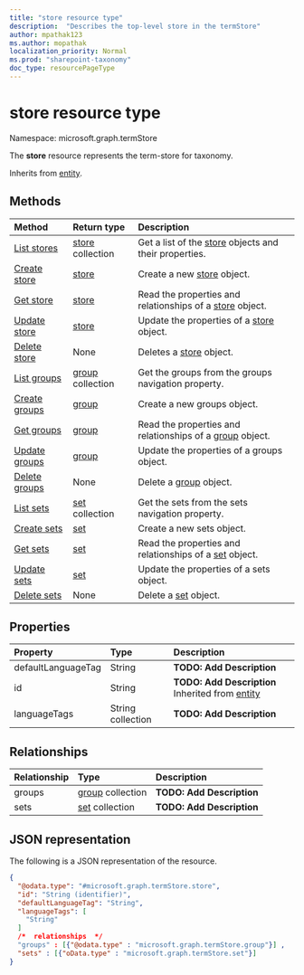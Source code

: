 ```yaml
---
title: "store resource type"
description:  "Describes the top-level store in the termStore"
author: mpathak123
ms.author: mopathak
localization_priority: Normal
ms.prod: "sharepoint-taxonomy"
doc_type: resourcePageType
---
```


# store resource type

Namespace: microsoft.graph.termStore

The **store** resource represents the term-store for taxonomy.


Inherits from [entity](../resources/entity.md).

## Methods
|Method|Return type|Description|
|:---|:---|:---|
|[List stores](../api/store-list.md)|[store](../resources/termstore-store.md) collection|Get a list of the [store](../resources/store.md) objects and their properties.|
|[Create store](../api/termstore-store-post-termstores.md)|[store](../resources/termstore-store.md)|Create a new [store](../resources/termstore-store.md) object.|
|[Get store](../api/termstore-store-get.md)|[store](../resources/termstore-store.md)|Read the properties and relationships of a [store](../resources/termstore-store.md) object.|
|[Update store](../api/termstore-store-update.md)|[store](../resources/termstore-store.md)|Update the properties of a [store](../resources/termstore-store.md) object.|
|[Delete store](../api/termstore-store-delete.md)|None|Deletes a [store](../resources/termstore-store.md) object.|
|[List groups](../api/termstore-store-list-groups.md)|[group](../resources/termstore-group.md) collection|Get the groups from the groups navigation property.|
|[Create groups](../api/termstore-store-post-groups.md)|[group](../resources/termstore-group.md)|Create a new groups object.|
|[Get groups](../api/termstore-store-get-group.md)|[group](../resources/termstore-group.md)|Read the properties and relationships of a [group](../resources/group.md) object.|
|[Update groups](../api/termstore-store-update-groups.md)|[group](../resources/termstore-group.md)|Update the properties of a groups object.|
|[Delete groups](../api/termstore-store-delete-groups.md)|None|Delete a [group](../resources/termstore-group.md) object.|
|[List sets](../api/termstore-store-list-sets.md)|[set](../resources/termstore-set.md) collection|Get the sets from the sets navigation property.|
|[Create sets](../api/termstore-store-post-sets.md)|[set](../resources/termstore-set.md)|Create a new sets object.|
|[Get sets](../api/termstore-store-get-set.md)|[set](../resources/termstore-set.md)|Read the properties and relationships of a [set](../resources/set.md) object.|
|[Update sets](../api/termstore-store-update-sets.md)|[set](../resources/termstore-set.md)|Update the properties of a sets object.|
|[Delete sets](../api/termstore-store-delete-sets.md)|None|Delete a [set](../resources/termstore-set.md) object.|

## Properties
|Property|Type|Description|
|:---|:---|:---|
|defaultLanguageTag|String|**TODO: Add Description**|
|id|String|**TODO: Add Description** Inherited from [entity](../resources/termstore-entity.md)|
|languageTags|String collection|**TODO: Add Description**|

## Relationships
|Relationship|Type|Description|
|:---|:---|:---|
|groups|[group](../resources/termstore-group.md) collection|**TODO: Add Description**|
|sets|[set](../resources/termstore-set.md) collection|**TODO: Add Description**|

## JSON representation
The following is a JSON representation of the resource.
<!-- {
  "blockType": "resource",
  "keyProperty": "id",
  "@odata.type": "microsoft.graph.termStore.store",
  "baseType": "microsoft.graph.entity",
  "openType": false
}
-->
``` json
{
  "@odata.type": "#microsoft.graph.termStore.store",
  "id": "String (identifier)",
  "defaultLanguageTag": "String",
  "languageTags": [
    "String"
  ]
  /*  relationships  */
  "groups" : [{"@odata.type" : "microsoft.graph.termStore.group"}] ,
  "sets" : [{"oData.type" : "microsoft.graph.termStore.set"}]
}
```

<!--
{
  "type": "#page.annotation",
  "description": "TermStore is the top-level entity used for managing taxonomy for a client",
  "keywords": "termStore,facet,resource",
  "section": "documentation",
  "tocPath": "TermStore",
  "tocBookmarks": {
    "Resources/termStore.store": "#"
  },
  "suppressions": []
}
-->
